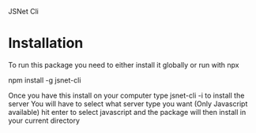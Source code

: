 JSNet Cli

# Installation
To run this package you need to either install it globally or run with npx

npm install -g jsnet-cli

Once you have this install on your computer type jsnet-cli -i to install the server
You will have to select what server type you want (Only Javascript available) 
hit enter to select javascript and the package will then install in your current directory